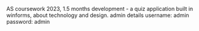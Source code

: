 AS coursework 2023, 1.5 months development - a quiz application built in winforms, about technology and design. admin details username: admin password: admin


